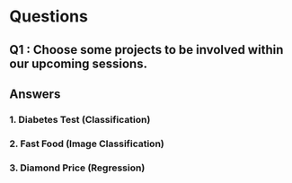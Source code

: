 # Questions

## Q1 : Choose some projects to be involved within our upcoming sessions.
## Answers
### 1. Diabetes Test (Classification)
### 2. Fast Food     (Image Classification)
### 3. Diamond Price (Regression)

